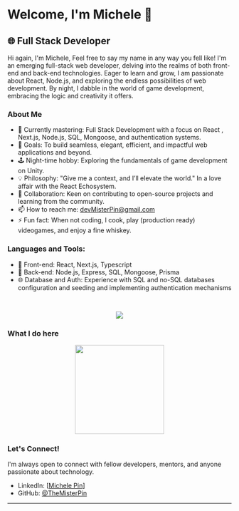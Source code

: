 # Welcome, I'm Michele  👋

## 🌐  Full Stack Developer 

Hi again, I'm Michele,
Feel free to say my name in any way you fell like!
I'm an emerging full-stack web developer, delving into the realms of both front-end and back-end technologies. 
Eager to learn and grow, I am passionate about React, Node.js, and exploring the endless possibilities of web development.
By night, I dabble in the world of game development, embracing the logic and creativity it offers.

### About Me

- 🌱 Currently mastering: Full Stack Development with a focus on React , Next.js, Node.js, SQL, Mongoose, and authentication systems.
- 🚀 Goals: To build seamless, elegant, efficient, and impactful web applications and beyond.
- 🕹️ Night-time hobby: Exploring the fundamentals of game development on Unity.
- 💡 Philosophy: "Give me a context, and I’ll elevate the world." In a love affair with the React Echosystem.
- 🤝 Collaboration: Keen on contributing to open-source projects and learning from the community.
- 📫 How to reach me: devMisterPin@gmail.com
- ⚡ Fun fact: When not coding, I cook, play (production ready) videogames, and enjoy a fine whiskey.

### Languages and Tools:

- 📌 Front-end: React, Next.js, Typescript
- 🔧 Back-end: Node.js, Express, SQL, Mongoose, Prisma
- 🌐 Database and Auth: Experience with SQL and no-SQL databases configuration and seeding and implementing authentication mechanisms
<br>
<p align="center">
  <a href="https://skillicons.dev">
   <img src="https://skillicons.dev/icons?i=git,github,replit,html,css,js,typescript,react,styledcomponents,vite,tailwind,bootstrap,unity,express,mongodb,postgres,mysql,sequelize,mui,nextjs,prisma,vercel,jenkins,vitest&perline=8" />
  </a>
</p>

### What I do here 

 <p align="center">                                                 <a href="https://github.com/anuraghazra/convoychat">
  <img height=200 align="center" src="https://github-readme-stats.vercel.app/api/top-langs?username=TheMisterPin&theme=github_dark_dimmed&layout=compact&langs_count=8&card_width=320" />
</a>
</p>

### Let's Connect!

I'm always open to connect with fellow developers, mentors, and anyone passionate about technology.

- LinkedIn: [[Michele Pin](https://www.linkedin.com/in/michele-pin-6664751a5/)]
- GitHub: [@TheMisterPin](https://github.com/TheMisterPin/)

---



